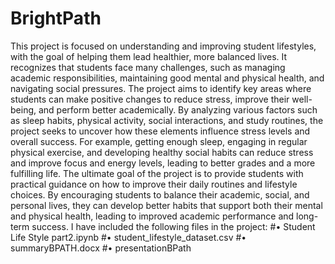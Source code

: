 # BrightPath
This project is focused on understanding and improving student lifestyles, with the goal of helping them lead healthier, more balanced lives. It recognizes that students face many challenges, such as managing academic responsibilities, maintaining good mental and physical health, and navigating social pressures. The project aims to identify key areas where students can make positive changes to reduce stress, improve their well-being, and perform better academically.
By analyzing various factors such as sleep habits, physical activity, social interactions, and study routines, the project seeks to uncover how these elements influence stress levels and overall success. For example, getting enough sleep, engaging in regular physical exercise, and developing healthy social habits can reduce stress and improve focus and energy levels, leading to better grades and a more fulfilling life.
The ultimate goal of the project is to provide students with practical guidance on how to improve their daily routines and lifestyle choices. By encouraging students to balance their academic, social, and personal lives, they can develop better habits that support both their mental and physical health, leading to improved academic performance and long-term success.
I have included the following files in the project:
#•	Student Life Style part2.ipynb
#•	student_lifestyle_dataset.csv
#•	summaryBPATH.docx
#•	presentationBPath
